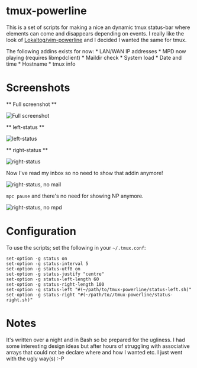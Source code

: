 # tmux-powerline
This is a set of scripts for making a nice an dynamic tmux status-bar where elements can come and disappears depending on events. I really like the look of [Lokaltog/vim-powerline](https://github.com/Lokaltog/vim-powerline) and I decided I wanted the same for tmux.

The following addins exists for now:
	* LAN/WAN IP addresses
	* MPD now playing (requires libmpdclient)
	* Maildir check
	* System load
	* Date and time
	* Hostname
	* tmux info

# Screenshots
** Full screenshot **

![Full screenshot](https://github.com/erikw/tmux-powerline/raw/master/img/full.png)

** left-status **

![left-status](https://github.com/erikw/tmux-powerline/raw/master/img/left-status.png)

** right-status **

![right-status](https://github.com/erikw/tmux-powerline/raw/master/img/right-status.png)

Now I've read my inbox so no need to show that addin anymore!

![right-status, no mail](https://github.com/erikw/tmux-powerline/raw/master/img/right-status_no_mail.png)

`mpc pause` and there's no need for showing NP anymore.

![right-status, no mpd](https://github.com/erikw/tmux-powerline/raw/master/img/right-status_no_mpd.png)

# Configuration
To use the scripts; set the following in your `~/.tmux.conf`:

	set-option -g status on
	set-option -g status-interval 5
	set-option -g status-utf8 on
	set-option -g status-justify "centre"
	set-option -g status-left-length 60
	set-option -g status-right-length 100
	set-option -g status-left "#(~/path/to/tmux-powerline/status-left.sh)"
	set-option -g status-right "#(~/path/to//tmux-powerline/status-right.sh)"

# Notes
It's written over a night and in Bash so be prepared for the ugliness. I had some interesting design ideas but after hours of struggling with associative arrays that could not be declare where and how I wanted etc. I just went with the ugly way(s) :-P
